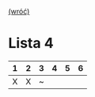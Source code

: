 [(wróć)](../)

# Lista 4
| 1 | 2 | 3 | 4 | 5 | 6 |
|---|---|---|---|---|---|
| X | X | ~ |   |   |   |

